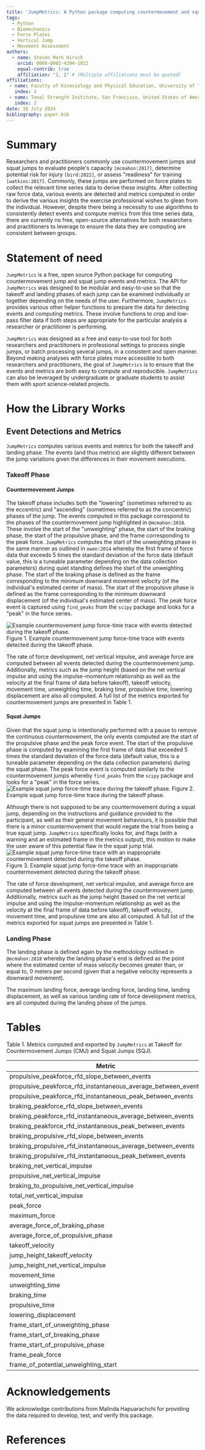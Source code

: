 ```yaml
---
title: 'JumpMetrics: A Python package computing countermovement and squat jump events and metrics'
tags:
  - Python
  - Biomechanics
  - Force Plates
  - Vertical Jump
  - Movement Assessment
authors:
  - name: Steven Mark Hirsch
    orcid: 0000-0002-4394-1922
    equal-contrib: true
    affiliation: "1, 2" # (Multiple affiliations must be quoted)
affiliations:
 - name: Faculty of Kinesiology and Physical Education, University of Toronto, Canada
   index: 1
 - name: Tonal Strength Institute, San Francisco, United States of America
   index: 2
date: 16 July 2024
bibliography: paper.bib
---
```


# Summary

Researchers and practitioners commonly use countermovement jumps and squat jumps to evaluate people's capacity `[mcmahon:2017]`, determine potential risk for injury `[bird:2022]`, or assess "readiness" for training `[watkins:2017]`. Commonly, these jumps are performed on force plates to collect the relevant time series data to derive these insights. After collecting raw force data, various events are detected and metrics computed in order to derive the various insights the exercise professional wishes to glean from the individual. However, despite there being a necessity to use algorithms to consistently detect events and compute metrics from this time series data, there are currently no free, open-source alternatives for both researchers and practitioners to leverage to ensure the data they are computing are consistent between groups.

# Statement of need

`JumpMetrics` is a free, open source Python package for computing countermovement jump and squat jump events and metrics. The API for `JumpMetrics` was designed to be modular and easy-to-use so that the takeoff and landing phases of each jump can be examined individually or together depending on the needs of the user. Furthermore, `JumpMetrics` provides various other helper functions to prepare the data for detecting events and computing metrics. These involve functions to crop and low-pass filter data if both steps are appropriate for the particular analysis a researcher or practitioner is performing.

`JumpMetrics` was designed as a free and easy-to-use tool for both researchers and practiitoners in professional settings to process single jumps, or batch processing several jumps, in a consistent and open manner. Beyond making analyses with force plates more accessible to both researchers and practitioners, the goal of `JumpMetrics` is to ensure that the events and metrics are both easy to compute and reproducible. `JumpMetrics` can also be leveraged by undergraduate or graduate students to assist them with sport science-related projects.

# How the Library Works

## Event Detections and Metrics
`JumpMetrics` computes various events and metrics for both the takeoff and landing phase. The events (and thus metrics) are slightly different between the jump variations given the differences in their movement executions.
### Takeoff Phase
#### Countermovement Jumps
The takeoff phase includes both the "lowering" (sometimes referred to as the eccentric) and "ascending" (sometimes referred to as the concentric) phases of the jump. The events computed in this package correspond to the phases of the countermovement jump highlighted in `@mcmahon:2018`. These involve the start of the "unweighting" phase, the start of the braking phase, the start of the propulsive phase, and the frame corresponding to the peak force. `JumpMetrics` computes the start of the unweighting phase in the same manner as outlined in `owen:2014` whereby the first frame of force data that exceeds 5 times the standard deviation of the force data (default value, this is a tuneable parameter depending on the data collection parameters) during quiet standing defines the start of the unweighting phase. The start of the braking phase is defined as the frame corresponding to the minimum downward movement velocity (of the individual's estimated center of mass). The start of the propulsive phase is defined as the frame corresponding to the minimum downward displacement (of the individual's estimated center of mass). The peak force event is captured using `find_peaks` from the `scipy` package and looks for a "peak" in the force series.

![Example countermovement jump force-time trace with events detected during the takeoff phase.](/analyses/study_1/figures/F02/CTRL1/literature_cutoff/force.png)
Figure 1. Example countermovement jump force-time trace with events detected during the takeoff phase.


The rate of force development, net vertical impulse, and average force are computed between all events detected during the countermovement jump. Additionally, metrics such as the jump height (based on the net vertical impulse and using the impulse-momentum relationship as well as the velocity at the final frame of data before takeoff), takeoff velocity, movement time, unweighting time, braking time, propulsive time, lowering displacement are also all computed. A full list of the metrics exported for countermovement jumps are presented in Table 1.

#### Squat Jumps
Given that the squat jump is intentionally performed with a pause to remove the continuous countermovement, the only events computed are the start of the propulsive phase and the peak force event. The start of the propulsive phase is computed by examining the first frame of data that exceeded 5 times the standard deviation of the force data (default value, this is a tuneable parameter depending on the data collection parameters) during the squat phase. The peak force event is computed similarly to the countermovement jumps whereby `find_peaks` from the `scipy` package and looks for a "peak" in the force series.
![Example squat jump force-time trace during the takeoff phase.](/analyses/study_3/figures/SQT/P02/3_5/literature_cutoff/force.png)
Figure 2. Example squat jump force-time trace during the takeoff phase.

Although there is not supposed to be any countermovement during a squat jump, depending on the instructions and guidance provided to the participant, as well as their general movement behaviours, it is possible that there is a minor countermovement that would negate the trial from being a true squat jump. `JumpMetrics` specifically looks for, and flags (with a warning and an estimated frame in the metrics output), this motion to make the user aware of this potential flaw in the squat jump trial.
![Example squat jump force-time trace with an inappropriate countermovement detected during the takeoff phase.](/analyses/study_3/figures/SQT/P02/1_2/literature_cutoff/force.png)
Figure 3. Example squat jump force-time trace with an inappropriate countermovement detected during the takeoff phase.

The rate of force development, net vertical impulse, and average force are computed between all events detected during the countermovement jump. Additionally, metrics such as the jump height (based on the net vertical impulse and using the impulse-momentum relationship as well as the velocity at the final frame of data before takeoff), takeoff velocity, movement time, and propulsive time are also all computed. A full list of the metrics exported for squat jumps are presented in Table 1.

### Landing Phase
The landing phase is defined again by the methodology outlined in `@mcmahon:2018` whereby the landing phase's end is defined as the point where the estimated center of mass velocity becomes greater than, or equal to, 0 meters per second (given that a negative velocity represents a downward movement).

The maximum landing force, average landing force, landing time, landing displacement, as well as various landing rate of force development metrics, are all computed during the landing phase of the jumps.

# Tables

Table 1. Metrics computed and exported by `JumpMetrics` at Takeoff for Countermovement Jumps (CMJ) and Squat Jumps (SQJ).

| Metric | CMJ | SQJ |
|--------|-----|-----|
| propulsive_peakforce_rfd_slope_between_events | ✓ | ✓ |
| propulsive_peakforce_rfd_instantaneous_average_between_events | ✓ | ✓ |
| propulsive_peakforce_rfd_instantaneous_peak_between_events | ✓ | ✓ |
| braking_peakforce_rfd_slope_between_events | ✓ | |
| braking_peakforce_rfd_instantaneous_average_between_events | ✓ | |
| braking_peakforce_rfd_instantaneous_peak_between_events | ✓ | |
| braking_propulsive_rfd_slope_between_events | ✓ | |
| braking_propulsive_rfd_instantaneous_average_between_events | ✓ | |
| braking_propulsive_rfd_instantaneous_peak_between_events | ✓ | |
| braking_net_vertical_impulse | ✓ | |
| propulsive_net_vertical_impulse | ✓ | |
| braking_to_propulsive_net_vertical_impulse | ✓ | |
| total_net_vertical_impulse | ✓ | ✓ |
| peak_force | ✓ | ✓ |
| maximum_force | ✓ | ✓ |
| average_force_of_braking_phase | ✓ | |
| average_force_of_propulsive_phase | ✓ | ✓ |
| takeoff_velocity | ✓ | ✓ |
| jump_height_takeoff_velocity | ✓ | ✓ |
| jump_height_net_vertical_impulse | ✓ | ✓ |
| movement_time | ✓ | ✓ |
| unweighting_time | ✓ | |
| braking_time | ✓ | |
| propulsive_time | ✓ | ✓ |
| lowering_displacement | ✓ | |
| frame_start_of_unweighting_phase | ✓ | |
| frame_start_of_breaking_phase | ✓ | |
| frame_start_of_propulsive_phase | ✓ | ✓ |
| frame_peak_force | ✓ | ✓ |
| frame_of_potential_unweighting_start | | ✓ |

# Acknowledgements

We acknowledge contributions from Malinda Hapuarachchi for providing the data required to develop, test, and verify this package.

# References